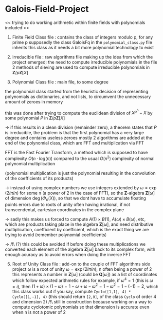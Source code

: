 # Galois-Field-Project
<< trying to do working arithmetic within finite fields with polynomials included >>

1. Finite Field Class file :
  contains the class of integers modulo p, for any prime p supposedly
  the class GaloisFq in the `polynomial_class.py` file inherits this class as it needs a bit more polynomial technology to exist

2. Irreducible file :
  raw algorithms file making up the idea from which the project emerged; the need to compute irreducible polynomials
  in the file 2 methods of sieving are used to compute irreducible polynomials in $\mathbf{Z}\slash p\mathbf{Z}[X]$

3. Polynomial Class file :
  main file, to some degree
  
  the polynomial class started from the heuristic decision of representing polynomials as dictionaries, and not lists, to circumvent the unnecessary amount of zeroes in memory
  
  this was done after trying to compute the euclidean division of $X^{p^n}-X$ by some polynomial $P$ in $\mathbf{Z}/p\mathbf{Z}[X]$
  
  -> if this results in a clean division (remainder zero), a theorem states that $P$ is irreducible, the problem is that the first polynomial has a very large degree and contains useless zeroes mostly
  2 algorithms are added at the end of the polynomial class, which are FFT and multiplication via FFT
   
   FFT is the Fast Fourier Transform, a method which is supposed to have complexity $O(n\cdot log(n))$ compared to the usual $O(n^2)$ complexity of normal polynomial multiplication
   
  (polynomial multiplication is just the polynomial resulting in the convolution of the coefficients of its products)
  
  -> instead of using complex numbers we use integers extended by $\omega = \exp(2i\pi/n)$ for some n (a power of 2 in the case of FFT), so the $\mathbf{Z}$-algebra $\mathbf{Z}[\omega]$ of dimension $\deg(\Phi_n(X))$, so that we dont have to accumulate floating points errors due to roots of unity often having irrational, if not transcendental, cartesian coordinates in the complex plane
  
  -> sadly this makes us forced to compute $A(1)\times B(1)$, $A(\omega)\times B(\omega)$, etc, which are products taking place in the algebra $\mathbf{Z}[\omega]$, and need distributive multiplication, coefficient by coefficient, which is the exact thing we are trying to avoid (remember polynomial coefficients)
  
  -> /!\ (?) this could be avoided if before doing these multiplications we converted each element of the algebra $\mathbf{Z}[\omega]$ back to its complex form, with enough acuracy as to avoid errors when doing the inverse FFT

5. Root of Unity Class file :
   add-on to the couple of FFT algorithms side project
   $\omega$ is a root of unity $\omega = \exp(2i\pi/n)$, n often being a power of 2
   this represents a number in $\mathbf{Z}[\omega]$ (could be $\mathbf{Q}[\omega]$) as a list of coordinates which follow expected arithmetic rules
   for example, if $\omega^4 = 1$ (this is $\omega = i$), then $(1+\omega)\times (1-\omega) = 1-\omega + \omega-\omega^2 = 1-\omega^2 = 1-(-1) = 2$, which this class works out if you say, compute `Cyclo([1,1], 4) * Cyclo([1,-1], 4)` (this should return `[2,0]`, of the class `Cyclo` of order 4 and dimension 2)
   /!\ still in construction because working on a way to compute cyclotomic polynomials so that dimension is accurate even when n is not a power of 2
